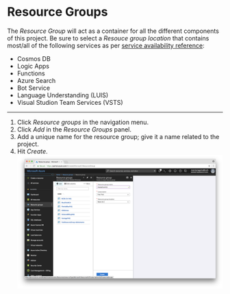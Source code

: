 # Resource Groups

The _Resource Group_ will act as a container for all the different components of this project. Be sure to select a _Resouce group location_ that contains most/all of the following services as per [service availability reference](https://azure.microsoft.com/en-us/global-infrastructure/services/):
* Cosmos DB
* Logic Apps
* Functions
* Azure Search
* Bot Service 
* Language Understanding (LUIS)
* Visual Studion Team Services (VSTS)

--- 

1. Click _Resource groups_ in the navigation menu.
1. Click _Add_ in the _Resource Groups_ panel.
1. Add a unique name for the resource group; give it a name related to the project.
1. Hit _Create_.
![Instructions](images/1.png)
